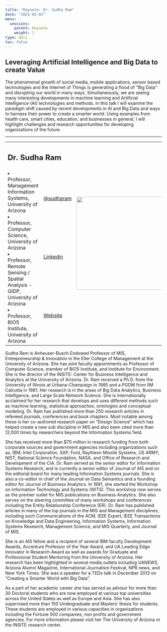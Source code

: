 ```yaml
---
title: "Keynote: Dr. Sudha Ram"
date: "2021-03-03"
menu:
  sessions:
    parent: Keynote
    weight: 1
type: docs
toc: false
---
```


## Leveraging Artificial Intelligence and Big Data to create Value

The phenomenal growth of social media, mobile applications, sensor based technologies and the Internet of Things is generating a flood of "Big Data" and disrupting our world in many ways. Simultaneously, we are seeing many interesting developments in
machine learning and Artificial Intelligence (AI) technologies and methods. In this talk I will examine the paradigm shift caused by recent developments in AI and Big Data and ways to harness their power to create a smarter world. Using examples from
health care, smart cities, education, and businesses in general, I will highlight challenges and research opportunities for developing organizations of the future.


<hr style="width: 100%; text-align: center; margin-left: 0;" />

<TABLE class="bio-table">
  <TR>
    <TD COLSPAN="2">
      <h2>Dr. Sudha Ram</h2>
    </TD>
    <TD ROWSPAN="4"><img style="float: left;" src="/img/sudha-ram.jpg" width="300" /></TD>
  </TR>
  <TR>
    <TD ROWSPAN="3">
      <li> Professor, Management Information Systems, University of Arizona</li>
      <li>Professor, Computer Science, University of Arizona</li>
      <li>Professor, Remote Sensing / Spatial Analysis - GIDP, University of Arizona</li>
      <li>Professor, BIO5 Institute, University of Arizona </li>
    </TD>
    <TD><i class="fab fa-twitter"></i> <a href="https://twitter.com/sudharam" target="_blank" rel="noopener"> @sudharam</a>  </TD>
  </TR>
  <TR>
    <TD><i class="fab fa-linkedin"></i> <a href="www.linkedin.com/in/SudhaRam" target="_blank" rel="noopener">Linkedin</a>   </TD>
  </TR>
  <TR>
    <TD><i class="fa fa-link"></i> <a href="https://mis.eller.arizona.edu/people/sudha-ram" target="_blank" rel="noopener">Website</a> </TD>
  </TR>
</TABLE>

Sudha Ram is Anheuser-Busch Endowed Professor of MIS, Entrepreneurship & Innovation in the Eller College of Management at the University of Arizona. She has joint faculty appointments as Professor of Computer Science, member of BIO5 Institute, and
Institute for Environment. She is the director of the INSITE: Center for Business Intelligence and Analytics at the University of Arizona. Dr. Ram received a Ph.D. from the University of Illinois at Urbana-Champaign in 1985 and a PGDM from IIM
Calcutta in 1981. Her research is in the areas of Big Data Analytics, Business Intelligence, and Large Scale Network Science. She is internationally acclaimed for her research that develops and uses different methods such as machine learning,
statistical approaches, ontologies and conceptual modeling. Dr. Ram has published more than 250 research articles in refereed journals, conferences and book chapters. Most notable among these is her co-authored research paper on “Design Science”
which has helped create a new sub discipline in MIS and also been cited more than 12,000 times by researchers beyond the Information Systems field.

She has received more than $70 million in research funding from both corporate sources and government agencies including organizations such as, IBM, Intel Corporation, SAP, Ford, Raytheon Missile Systems, US ARMY, NIST, National Science Foundation,
NASA, and Office of Research and Development of the CIA. Dr. Ram served as the senior editor for Information Systems Research, and is currently a senior editor of Journal of AIS and on the editorial board for many leading Information Systems
journals. She is also a co-editor in chief of the Journal on Data Semantics and a founding editor for Journal of Business Analytics. In 1991, she started the Workshop on Information Technology and Systems (WITS). This workshop now serves as the
premier outlet for MIS publications on Business Analytics. She also serves on the steering committee of many workshops and conferences including the Entity Relationship Conference (ER). Dr. Ram has published articles in many of the top journals in
the MIS and Management disciplines, including such Communications of the ACM, IEEE Expert, IEEE Transactions on Knowledge and Data Engineering, Information Systems, Information Systems Research, Management Science, and MIS Quarterly, and Journal of
MIS.

She is an AIS fellow and a recipient of several IBM faculty Development Awards, Accenture Professor of the Year Award, and UA Leading Edge Innovator in Research Award as well as awards for Graduate and Professional Student Mentoring from the
University of Arizona. Her research has been highlighted in several media outlets including UANEWS, Arizona Alumni Magazine, International Journalism Festival, NPR news, and New York Times. She was a speaker for a TEDx talk in December 2013 on
“Creating a Smarter World with Big Data”.

As a part of her academic career she has served as advisor for more than 30 Doctoral students who are now employed at various top universities across the United States as well as Europe and Asia. She has also supervised more than 150 Undergraduate
and Masters’ thesis for students. These students are employed in various capacities in organizations including the Fortune 500 companies, non profits and government agencies. For more information please visit her The University of Arizona or the
INSITE research center.
